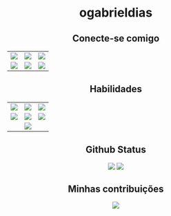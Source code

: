  <div align="center">

# ogabrieldias

## Conecte-se comigo  
<table>
  <tr>
    <td>
      <a href="https://www.linkedin.com/in/gabriel-dias-68b61422b/">
        <img src="https://img.shields.io/badge/LinkedIn-0077B5?style=for-the-badge&logo=linkedin&logoColor=white">
      </a>
    </td>
    <td>
      <a href="https://www.instagram.com/_dias_gabriel__/">
        <img src="https://img.shields.io/badge/-Instagram-%23E4405F?style=for-the-badge&logo=instagram&logoColor=white">
      </a>
    </td>
    <td>
      <a href="https://github.com/ogabrieldias">
        <img src="https://img.shields.io/badge/GitHub-100000?style=for-the-badge&logo=github&logoColor=white">
      </a>
    </td>
  </tr>
  <tr>
    <td>
      <a href="https://wa.me/5524998558044">
        <img src="https://img.shields.io/badge/WhatsApp-25D366?style=for-the-badge&logo=whatsapp&logoColor=white">
      </a>
    </td>
    <td>
      <a href="mailto:gabrieldiass707@gmail.com">
        <img src="https://img.shields.io/badge/Gmail-333333?style=for-the-badge&logo=gmail&logoColor=red">
      </a>
    </td>
    <td>
      <a href="https://ogabrieldias.github.io/myportfolio/">
        <img src="https://img.shields.io/badge/Portfolio-FF5722?style=for-the-badge&logo=todoist&logoColor=white">
      </a>
    </td>
  </tr>
</table>

## Habilidades  
<table>
  <tr>
    <td>
      <img src="https://img.shields.io/badge/HTML5-E34F26?style=for-the-badge&logo=html5&logoColor=white">
    </td>
    <td>
      <img src="https://img.shields.io/badge/CSS3-1572B6?style=for-the-badge&logo=css3&logoColor=white">
    </td>
    <td>
      <img src="https://img.shields.io/badge/python-3670A0?style=for-the-badge&logo=python&logoColor=ffdd54">
    </td>
  </tr>
  <tr>
    <td>
      <img src="https://img.shields.io/badge/PostgreSQL-000?style=for-the-badge&logo=postgresql">
    </td>
    <td>
      <img src="https://img.shields.io/badge/Windows-000?style=for-the-badge&logo=windows&logoColor=2CA5E0">
    </td>
    <td>
      <img src="https://img.shields.io/badge/Figma-696969?style=for-the-badge&logo=figma&logoColor=figma">
    </td>
  </tr>
  <tr>
    <td colspan="3" align="center">
      <img src="https://img.shields.io/badge/Vscode-007ACC?style=for-the-badge&logo=visual-studio-code&logoColor=white">
    </td>
  </tr>
</table>

## Github Status  
<img src="https://github-readme-stats.vercel.app/api?username=ogabrieldias&theme=transparent&bg_color=000&border_color=DFBD69&show_icons=true&icon_color=FFF&title_color=DFBD69&text_color=DFBD69&hide_title=true&hide=stars">  
<img src="https://github-readme-stats-git-masterrstaa-rickstaa.vercel.app/api/top-langs/?username=ogabrieldias&layout=compact&bg_color=000&border_color=DFBD69&title_color=DFBD69&text_color=FFF&hide_title=true">  

## Minhas contribuições  
<a href="https://git.io/streak-stats">
  <img src="https://streak-stats.demolab.com/?user=ogabrieldias&theme=maroongold&background=000&border=DFBD69&dates=FFF">
</a>

</div>
